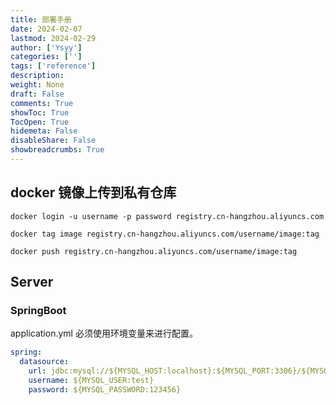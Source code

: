 ```yaml
---
title: 部署手册
date: 2024-02-07
lastmod: 2024-02-29
author: ['Ysyy']
categories: ['']
tags: ['reference']
description: 
weight: None
draft: False
comments: True
showToc: True
TocOpen: True
hidemeta: False
disableShare: False
showbreadcrumbs: True
---
```

## docker 镜像上传到私有仓库

```shell
docker login -u username -p password registry.cn-hangzhou.aliyuncs.com

docker tag image registry.cn-hangzhou.aliyuncs.com/username/image:tag

docker push registry.cn-hangzhou.aliyuncs.com/username/image:tag
```

## Server
### SpringBoot 

application.yml 必须使用环境变量来进行配置。

```yaml
spring:
  datasource:
    url: jdbc:mysql://${MYSQL_HOST:localhost}:${MYSQL_PORT:3306}/${MYSQL_DATABASE:test}?useUnicode=true&characterEncoding=utf-8&useSSL=false&serverTimezone=Asia/Shanghai
    username: ${MYSQL_USER:test}
    password: ${MYSQL_PASSWORD:123456}
```